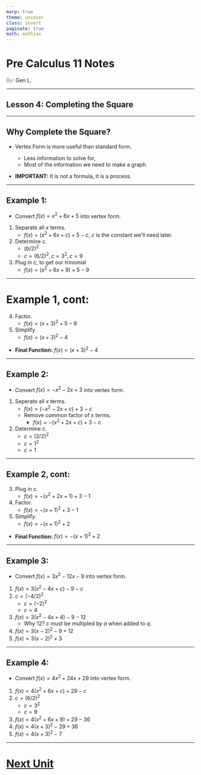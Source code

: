 ```yaml
---
marp: true
theme: uncover
class: invert
paginate: true
math: mathjax
---
```


# <!--fit--> Pre Calculus 11 Notes

<span style="color: grey">By:</span> Gen L.

<!--_footer: In partnership with Hyperion University, 2023-->

---

## Lesson 4: Completing the Square

---

## Why Complete the Square?

* Vertex Form is more useful than standard form.
    * Less information to solve for,
    * Most of the information we need to make a graph.

* **IMPORTANT:** It is not a formula, it is a 
process.

---

## Example 1:
* Convert $f(x)=x^2+6x+5$ into vertex form.
1) Separate all $x$ terms.
    * $f(x)=(x^2+6x+c)+5-c$, $c$ is the constant we'll need later.
2) Determine $c$. 
    * $(b/2)^2$
    * $c=(6/2)^2, c=3^2, c=9$
3) Plug in $c$, to get our trinomial
    * $f(x)=(x^2+6x+9)+5-9$

---

# Example 1, cont:
4) Factor.
    * $f(x)=(x+3)^2+5-9$
5) Simplify.
    * $f(x)=(x+3)^2-4$
* **Final Function:** $f(x)=(x+3)^2-4$

---

## Example 2:
* Convert $f(x)=-x^2-2x+3$ into vertex form.
1) Seperate all $x$ terms.
    * $f(x)=(-x^2-2x+c)+3-c$
    * Remove common factor of $x$ terms.
        * $f(x)=-(x^2+2x+c)+3-c$
2) Determine $c$.
    * $c=(2/2)^2$
    * $c=1^2$
    * $c=1$

---

## Example 2, cont:
3) Plug in $c$.
    * $f(x)=-(x^2+2x+1)+3-1$
4) Factor.
    * $f(x)=-(x+1)^2+3-1$
5) Simplify.
    * $f(x)=-(x+1)^2+2$
* **Final Function:** $f(x)=-(x+1)^2+2$

---

## Example 3:
* Convert $f(x)=3x^2-12x-9$ into vertex form.
1) $f(x)=3(x^2-4x+c)-9-c$
2) $c=(-4/2)^2$
    * $c=(-2)^2$
    * $c=4$
3) $f(x)=3(x^2-4x+4)-9-12$
    * Why 12? $c$ must be multipled by $a$ when added to $q$.
4) $f(x)=3(x-2)^2-9+12$
5) $f(x)=3(x-2)^2+3$

---

## Example 4:
* Convert $f(x)=4x^2+24x+29$ into vertex form.
1) $f(x)=4(x^2+6x+c)+29-c$
2) $c=(6/2)^2$
    * $c=3^2$
    * $c=9$
3) $f(x)=4(x^2+6x+9)+29-36$
4) $f(x)=4(x+3)^2-29+36$
5) $f(x)=4(x+3)^2-7$

---

# [Next Unit <i class="fa-solid fa-diagram-next"></i>](..//Quadratic%20Equations/Lesson%201%20(Radicals%20&%20Square-Root%20Principle).html)

<link rel="stylesheet" href="https://cdnjs.cloudflare.com/ajax/libs/font-awesome/6.3.0/css/all.min.css">